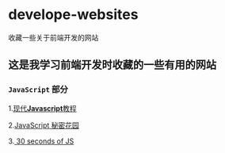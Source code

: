 # develope-websites
收藏一些关于前端开发的网站

## 这是我学习前端开发时收藏的一些有用的网站

### ``JavaScript`` 部分
1.[现代**Javascript**教程](https://zh.javascript.info/)

2.[JavaScript 秘密花园](http://bonsaiden.github.io/JavaScript-Garden/zh/)

3.[ 30 seconds of JS ](https://30secondsofcode.org/)
